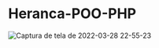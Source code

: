 # Heranca-POO-PHP
![Captura de tela de 2022-03-28 22-55-23](https://user-images.githubusercontent.com/80271634/160517030-b8bc0d3d-560a-4a29-b0a7-7fd128d98123.png)
